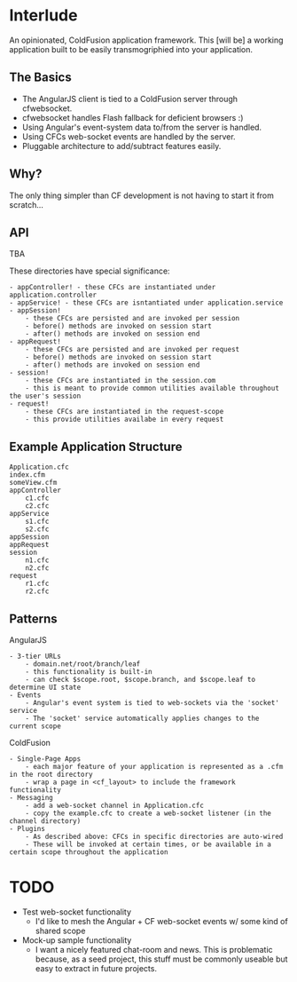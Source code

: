Interlude
=========

An opinionated, ColdFusion application framework.  This [will be] a working application built to be easily transmogriphied into your application.


The Basics
----------

- The AngularJS client is tied to a ColdFusion server through cfwebsocket.
- cfwebsocket handles Flash fallback for deficient browsers :)
- Using Angular's event-system data to/from the server is handled.
- Using CFCs web-socket events are handled by the server.
- Pluggable architecture to add/subtract features easily.


Why?
----
The only thing simpler than CF development is not having to start it from scratch...


API
---
TBA

These directories have special significance:

	- appController! - these CFCs are instantiated under application.controller
	- appService! - these CFCs are isntantiated under application.service
	- appSession! 
		- these CFCs are persisted and are invoked per session
		- before() methods are invoked on session start
		- after() methods are invoked on session end
	- appRequest!
		- these CFCs are persisted and are invoked per request
		- before() methods are invoked on session start
		- after() methods are invoked on session end
	- session!
		- these CFCs are instantiated in the session.com
		- this is meant to provide common utilities available throughout the user's session
	- request!
		- these CFCs are instantiated in the request-scope
		- this provide utilities availabe in every request


Example Application Structure
-----------------------------
```
Application.cfc
index.cfm
someView.cfm
appController
	c1.cfc
	c2.cfc
appService
	s1.cfc
	s2.cfc
appSession
appRequest
session
	n1.cfc
	n2.cfc
request
	r1.cfc
	r2.cfc
```


Patterns
--------
AngularJS

	- 3-tier URLs
		- domain.net/root/branch/leaf
		- this functionality is built-in
		- can check $scope.root, $scope.branch, and $scope.leaf to determine UI state
	- Events
		- Angular's event system is tied to web-sockets via the 'socket' service
		- The 'socket' service automatically applies changes to the current scope

ColdFusion

	- Single-Page Apps
		- each major feature of your application is represented as a .cfm in the root directory
		- wrap a page in <cf_layout> to include the framework functionality
	- Messaging
		- add a web-socket channel in Application.cfc
		- copy the example.cfc to create a web-socket listener (in the channel directory) 
	- Plugins
		- As described above: CFCs in specific directories are auto-wired
		- These will be invoked at certain times, or be available in a certain scope throughout the application
	

TODO
====
- Test web-socket functionality
	- I'd like to mesh the Angular + CF web-socket events w/ some kind of shared scope
- Mock-up sample functionality
	- I want a nicely featured chat-room and news.  This is problematic because, as a seed project, this stuff must be commonly useable but easy to extract in future projects.